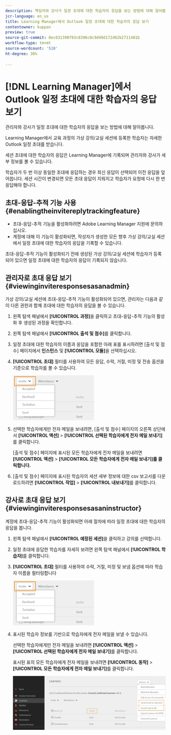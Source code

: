 ```yaml
---
description: 책임자와 강사가 일정 초대에 대한 학습자의 응답을 보는 방법에 대해 알아봅니다.
jcr-language: en_us
title: Learning Manager에서 Outlook 일정 초대에 대한 학습자의 응답 보기
contentowner: kuppan
preview: true
source-git-commit: 0ec031398f93c8396c0c9d49d172d62b2711481b
workflow-type: tm+mt
source-wordcount: '510'
ht-degree: 36%

---
```




# [!DNL Learning Manager]에서 Outlook 일정 초대에 대한 학습자의 응답 보기

관리자와 강사가 일정 초대에 대한 학습자의 응답을 보는 방법에 대해 알아봅니다.

Learning Manager에서 교육 과정의 가상 강의/교실 세션에 등록한 학습자는 자세한 Outlook 일정 초대를 받습니다.

세션 초대에 대한 학습자의 응답은 Learning Manager에 기록되며 관리자와 강사가 세부 정보를 볼 수 있습니다.

학습자가 두 번 이상 동일한 초대에 응답하는 경우 최신 응답이 선택되어 이전 응답을 덮어씁니다. 세션 시간이 변경되면 모든 초대 응답이 지워지고 학습자가 요청에 다시 한 번 응답해야 합니다.

## 초대-응답-추적 기능 사용 {#enablingtheinvitereplytrackingfeature}

* 초대-응답-추적 기능을 활성화하려면 Adobe Learning Manager 지원에 문의하십시오.
* 계정에 대해 이 기능이 활성화되면, 작성자가 생성한 모든 향후 가상 강의/교실 세션에서 일정 초대에 대한 학습자의 응답을 기록할 수 있습니다.

초대-응답-추적 기능이 활성화되기 전에 생성된 가상 강의/교실 세션에 학습자가 등록되어 있으면 일정 초대에 대한 학습자의 응답이 기록되지 않습니다.

## 관리자로 초대 응답 보기 {#viewinginviteresponsesasanadmin}

가상 강의/교실 세션에 초대-응답-추적 기능이 활성화되어 있으면, 관리자는 다음과 같이 다른 권한과 함께 초대에 대한 학습자의 응답을 볼 수 있습니다.

1. 왼쪽 탐색 패널에서 **[!UICONTROL 과정]**&#x200B;을 클릭하고 초대-응답-추적 기능의 활성화 후 생성된 과정을 확인합니다.
1. 왼쪽 탐색 패널에서 **[!UICONTROL 출석 및 점수]**&#x200B;를 클릭합니다.
1. 일정 초대에 대한 학습자의 이름과 응답을 포함한 아래 표를 표시하려면 [출석 및 점수] 페이지에서 **인스턴스** 및 **[!UICONTROL 모듈]**&#x200B;을 선택하십시오.
1. **[!UICONTROL 초대]** 필터를 사용하여 모든 응답, 수락, 거절, 미정 및 전송 옵션을 기준으로 학습자를 볼 수 있습니다.

   ![](assets/invite-filter.png)

1. 선택한 학습자에게만 전자 메일을 보내려면, [출석 및 점수] 페이지의 오른쪽 상단에서 **[!UICONTROL 액션]** > **[!UICONTROL 선택된 학습자에게 전자 메일 보내기]**&#x200B;를 클릭합니다.

   [출석 및 점수] 페이지에 표시된 모든 학습자에게 전자 메일을 보내려면 **[!UICONTROL 액션]** > **[!UICONTROL 모든 학습자에게 전자 메일 보내기]를 클릭합니다.**

1. [출석 및 점수] 페이지에 표시된 학습자의 세션 세부 정보에 대한 csv 보고서를 다운로드하려면 **[!UICONTROL 작업]** > **[!UICONTROL 내보내기]**&#x200B;를 클릭합니다.

## 강사로 초대 응답 보기 {#viewinginviteresponsesasaninstructor}

계정에 초대-응답-추적 기능이 활성화되면 아래 절차에 따라 일정 초대에 대한 학습자의 응답을 봅니다.

1. 왼쪽 탐색 패널에서 **[!UICONTROL 예정된 세션]**&#x200B;을 클릭하고 강의를 선택합니다.
1. 일정 초대에 응답한 학습자를 자세히 보려면 왼쪽 탐색 패널에서 **[!UICONTROL 학습자]**&#x200B;를 클릭합니다.
1. **[!UICONTROL 초대]** 필터를 사용하여 수락, 거절, 미정 및 보냄 옵션에 따라 학습자 이름을 필터링합니다

   ![](assets/invite-filter.png)

1. 표시된 학습자 정보를 기반으로 학습자에게 전자 메일을 보낼 수 있습니다.

   선택한 학습자에게만 전자 메일을 보내려면 **[!UICONTROL 액션]** > **[!UICONTROL 선택된 학습자에게 전자 메일 보내기]**&#x200B;를 클릭합니다.

   표시된 표의 모든 학습자에게 전자 메일을 보내려면 **[!UICONTROL 동작]** > **[!UICONTROL 모든 학습자에게 전자 메일 보내기]**&#x200B;를 클릭합니다.

   ![](assets/instructor-actions1.png)

